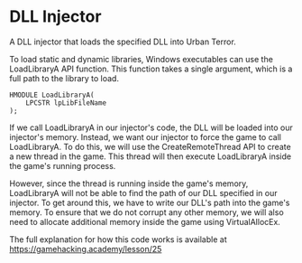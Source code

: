 # DLL Injector
A DLL injector that loads the specified DLL into Urban Terror. 

To load static and dynamic libraries, Windows executables can use the LoadLibraryA API function. This function takes a single argument, which is a full path to the library to load.
```
HMODULE LoadLibraryA(
    LPCSTR lpLibFileName
);
```
If we call LoadLibraryA in our injector's code, the DLL will be loaded into our injector's memory. Instead, we want our injector to force the game to call LoadLibraryA. To do this, we will use the CreateRemoteThread API to create a new thread in the game. This thread will then execute LoadLibraryA inside the game's running process.

However, since the thread is running inside the game's memory, LoadLibraryA will not be able to find the path of our DLL specified in our injector. To get around this, we have to write our DLL's path into the game's memory. To ensure that we do not corrupt any other memory, we will also need to allocate additional memory inside the game using VirtualAllocEx. 

The full explanation for how this code works is available at https://gamehacking.academy/lesson/25
